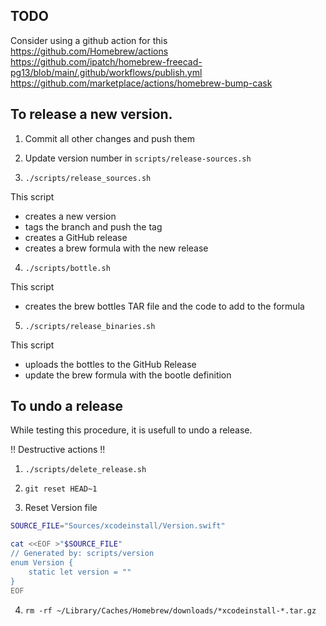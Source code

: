 ## TODO 

Consider using a github action for this 
https://github.com/Homebrew/actions
https://github.com/ipatch/homebrew-freecad-pg13/blob/main/.github/workflows/publish.yml
https://github.com/marketplace/actions/homebrew-bump-cask

## To release a new version.

1. Commit all other changes and push them

2. Update version number in `scripts/release-sources.sh`

3. `./scripts/release_sources.sh`

This script 
- creates a new version 
- tags the branch and push the tag 
- creates a GitHub release 
- creates a brew formula with the new release

4. `./scripts/bottle.sh` 

This script
- creates the brew bottles TAR file and the code to add to the formula 

5. `./scripts/release_binaries.sh` 

This script 
- uploads the bottles to the GitHub Release
- update the brew formula with the bootle definition 

## To undo a release 

While testing this procedure, it is usefull to undo a release.

!! Destructive actions !! 

1. `./scripts/delete_release.sh`  

2. `git reset HEAD~1`

3. Reset Version file 

```zsh
SOURCE_FILE="Sources/xcodeinstall/Version.swift"

cat <<EOF >"$SOURCE_FILE"
// Generated by: scripts/version
enum Version {
    static let version = ""
}
EOF
```

4. `rm -rf ~/Library/Caches/Homebrew/downloads/*xcodeinstall-*.tar.gz`  
